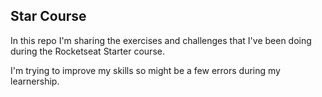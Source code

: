 ## Star Course

In this repo I'm sharing the exercises and challenges that I've been doing during the Rocketseat Starter course.

I'm trying to improve my skills so might be a few errors during my learnership.